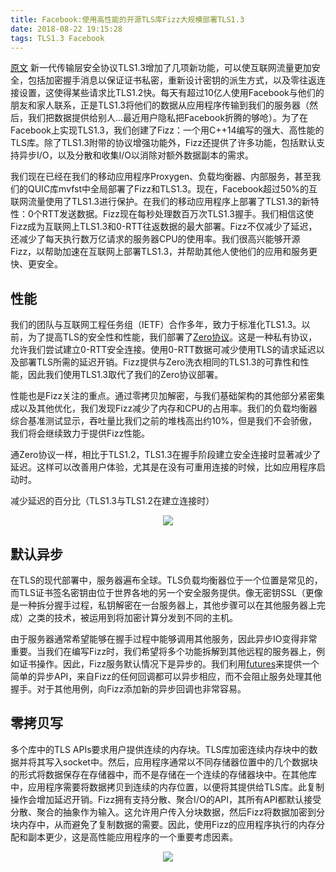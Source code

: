 ```yaml
---
title: Facebook:使用高性能的开源TLS库Fizz大规模部署TLS1.3
date: 2018-08-22 19:15:28
tags: TLS1.3 Facebook
---
```

[原文](https://code.fb.com/networking-traffic/deploying-tls-1-3-at-scale-with-fizz-a-performant-open-source-tls-library/)
新一代传输层安全协议TLS1.3增加了几项新功能，可以使互联网流量更加安全，包括加密握手消息以保证证书私密，重新设计密钥的派生方式，以及零往返连接设置，这使得某些请求比TLS1.2快。每天有超过10亿人使用Facebook与他们的朋友和家人联系，正是TLS1.3将他们的数据从应用程序传输到我们的服务器（然后，我们把数据提供给别人...最近用户隐私把Facebook折腾的够呛）。为了在Facebook上实现TLS1.3，我们创建了Fizz：一个用C++14编写的强大、高性能的TLS库。除了TLS1.3附带的协议增强功能外，Fizz还提供了许多功能，包括默认支持异步I/O，以及分散和收集I/O以消除对额外数据副本的需求。

我们现在已经在我们的移动应用程序Proxygen、负载均衡器、内部服务，甚至我们的QUIC库mvfst中全局部署了Fizz和TLS1.3。现在，Facebook超过50%的互联网流量使用了TLS1.3进行保护。在我们的移动应用程序上部署了TLS1.3的新特性：0个RTT发送数据。Fizz现在每秒处理数百万次TLS1.3握手。我们相信这使Fizz成为互联网上TLS1.3和0-RTT往返数据的最大部署。Fizz不仅减少了延迟，还减少了每天执行数万亿请求的服务器CPU的使用率。我们很高兴能够开源Fizz，以帮助加速在互联网上部署TLS1.3，并帮助其他人使他们的应用和服务更快、更安全。

## 性能
我们的团队与互联网工程任务组（IETF）合作多年，致力于标准化TLS1.3。以前，为了提高TLS的安全性和性能，我们部署了[Zero协议](https://code.fb.com/networking-traffic/building-zero-protocol-for-fast-secure-mobile-connections/)。这是一种私有协议，允许我们尝试建立0-RTT安全连接。使用0-RTT数据可减少使用TLS的请求延迟以及部署TLS所需的延迟开销。Fizz提供与Zero洗衣相同的TLS1.3的可靠性和性能，因此我们使用TLS1.3取代了我们的Zero协议部署。

性能也是Fizz关注的重点。通过零拷贝加解密，与我们基础架构的其他部分紧密集成以及其他优化，我们发现Fizz减少了内存和CPU的占用率。我们的负载均衡器综合基准测试显示，吞吐量比我们之前的堆栈高出约10%，但是我们不会骄傲，我们将会继续致力于提供Fizz性能。

通Zero协议一样，相比于TLS1.2，TLS1.3在握手阶段建立安全连接时显著减少了延迟。这样可以改善用户体验，尤其是在没有可重用连接的时候，比如应用程序启动时。

减少延迟的百分比（TLS1.3与TLS1.2在建立连接时）
<div style="text-align: center;">
  <img src="table_fizz.png"/>
</div>

## 默认异步
在TLS的现代部署中，服务器遍布全球。TLS负载均衡器位于一个位置是常见的，而TLS证书签名密钥由位于世界各地的另一个安全服务提供。像无密钥SSL（更像是一种拆分握手过程，私钥解密在一台服务器上，其他步骤可以在其他服务器上完成）之类的技术，被运用到将加密计算分发到不同的主机。

由于服务器通常希望能够在握手过程中能够调用其他服务，因此异步IO变得非常重要。当我们在编写Fizz时，我们希望将多个功能拆解到其他远程的服务器上，例如证书操作。因此，Fizz服务默认情况下是异步的。我们利用[futures](https://code.fb.com/developer-tools/futures-for-c-11-at-facebook/)来提供一个简单的异步API，来自Fizz的任何回调都可以异步相应，而不会阻止服务处理其他握手。对于其他用例，向Fizz添加新的异步回调也非常容易。

## 零拷贝写
多个库中的TLS APIs要求用户提供连续的内存块。TLS库加密连续内存块中的数据并将其写入socket中。然后，应用程序通常以不同存储器位置中的几个数据块的形式将数据保存在存储器中，而不是存储在一个连续的存储器块中。在其他库中，应用程序需要将数据拷贝到连续的内存位置，以便将其提供给TLS库。此复制操作会增加延迟开销。Fizz拥有支持分散、聚合I/O的API，其所有API都默认接受分散、聚合的抽象作为输入。这允许用户传入分块数据，然后Fizz将数据加密到分块内存中，从而避免了复制数据的需要。因此，使用Fizz的应用程序执行的内存分配和副本更少，这是高性能应用程序的一个重要考虑因素。
<div style="text-align: center;">
  <img src="fizz_new_chart_2"/>
</div>
